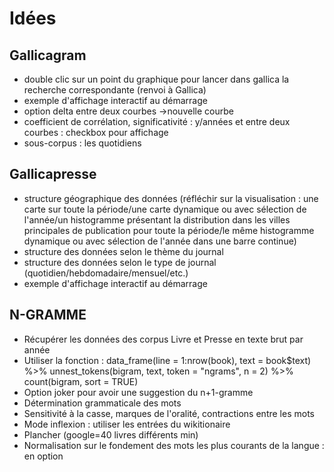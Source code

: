 # Idées

## Gallicagram
- double clic sur un point du graphique pour lancer dans gallica la recherche correspondante (renvoi à Gallica)
- exemple d'affichage interactif au démarrage
- option delta entre deux courbes ->nouvelle courbe
- coefficient de corrélation, significativité : y/années et entre deux courbes : checkbox pour affichage
- sous-corpus : les quotidiens

## Gallicapresse
- structure géographique des données (réfléchir sur la visualisation : une carte sur toute la période/une carte dynamique ou avec sélection de l'année/un histogramme présentant la distribution dans les villes principales de publication pour toute la période/le même histogramme dynamique ou avec sélection de l'année dans une barre continue)
- structure des données selon le thème du journal
- structure des données selon le type de journal (quotidien/hebdomadaire/mensuel/etc.)
- exemple d'affichage interactif au démarrage

## N-GRAMME
- Récupérer les données des corpus Livre et Presse en texte brut par année
- Utiliser la fonction : data_frame(line = 1:nrow(book), text = book$text)  %>%  unnest_tokens(bigram, text, token = "ngrams", n = 2) %>%  count(bigram, sort = TRUE)
- Option joker pour avoir une suggestion du n+1-gramme
- Détermination grammaticale des mots
- Sensitivité à la casse, marques de l'oralité, contractions entre les mots
- Mode inflexion : utiliser les entrées du wikitionaire
- Plancher (google=40 livres différents min)
- Normalisation sur le fondement des mots les plus courants de la langue : en option
